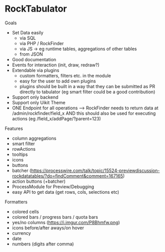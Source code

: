 # RockTabulator

Goals

* Set Data easily
  * via SQL
  * via PHP / RockFinder
  * via JS -> eg runtime tables, aggregations of other tables
  * from JSON
* Good documentation
* Events for interaction (init, draw, redraw?)
* Extendable via plugins
  * custom formatters, filters etc. in the module
  * easy for the user to add own plugins
  * plugins should be built in a way that they can be submitted as PR directly to tabulator (eg smart filter could be a good contribution)
* Support only backend
* Support only Uikit Theme
* ONE Endpoint for all operations --> RockFinder needs to return data at /admin/rockfinder/field_x AND this should also be used for executing actions (eg /field_x/addPage/?parent=123)

Features

* column aggregations
* smart filter
* rowActions
* tooltips
* icons
* buttons
* batcher (https://processwire.com/talk/topic/15524-previewdiscussion-rockdatatables/?do=findComment&comment=167165)
* action buttons (+batcher)
* ProcessModule for Preview/Debugging
* easy API to get data (get rows, cols, selections etc)

Formatters

* colored cells
* colored bars / progress bars / quota bars
* yes/no columns (https://i.imgur.com/P8Bhmfw.png)
* icons before/after aways/on hover
* currency
* date
* numbers (digits after comma)
